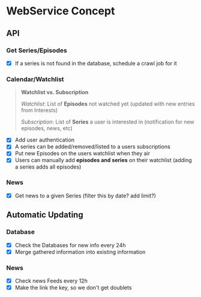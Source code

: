 # WebService Concept

## API

### Get Series/Episodes

- [x] If a series is not found in the database, schedule a crawl job for it 

### Calendar/Watchlist

> **Watchlist vs. Subscription**
> 
> *Watchlist*: List of **Episodes** not watched yet (updated with new entries from Interests)
>
> *Subscription*: List of **Series** a user is interested in (notification for new episodes, news, etc)

- [x] Add user authentication
- [x] A series can be added/removed/listed to a users subscriptions
- [x] Put new Episodes on the users watchlist when they air
- [x] Users can manually add **episodes and series** on their watchlist (adding a series adds all episodes)

### News

- [x] Get news to a given Series (filter this by date? add limit?)

## Automatic Updating

### Database

- [x] Check the Databases for new info every 24h
- [x] Merge gathered information into existing information

### News

- [x] Check news Feeds every 12h
- [x] Make the link the key, so we don't get doublets
